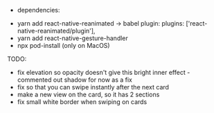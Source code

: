 * dependencies:
- yarn add react-native-reanimated -> babel plugin: plugins: ['react-native-reanimated/plugin'],
- yarn add react-native-gesture-handler
- npx pod-install (only on MacOS)


TODO:
- fix elevation so opacity doesn't give this bright inner effect - commented out shadow for now as a fix
- fix so that you can swipe instantly after the next card
- make a new view on the card, so it has 2 sections
- fix small white border when swiping on cards